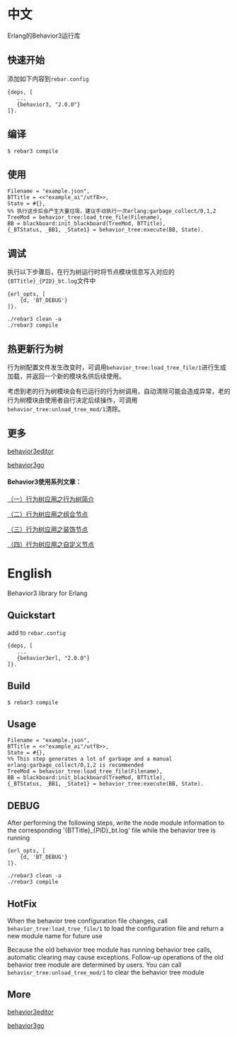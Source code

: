 中文
=====
Erlang的Behavior3运行库

快速开始
----
添加如下内容到`rebar.config`

    {deps, [
       ...
       {behavior3, "2.0.0"}
    ]}.

编译
----
    $ rebar3 compile
    
使用
----
    Filename = "example.json",
    BTTitle = <<"example_ai"/utf8>>, 
    State = #{},
    %% 执行这步后会产生大量垃圾，建议手动执行一次erlang:garbage_collect/0,1,2
    TreeMod = behavior_tree:load_tree_file(Filename),
    BB = blackboard:init_blackboard(TreeMod, BTTitle),
    {_BTStatus, _BB1, _State1} = behavior_tree:execute(BB, State).
    

调试
----
执行以下步骤后，在行为树运行时将节点模块信息写入对应的`{BTTitle}_{PID}_bt.log`文件中

    {erl_opts, [
        {d, 'BT_DEBUG'}
    ]}.

    ./rebar3 clean -a
    ./rebar3 compile
    
热更新行为树
----
行为树配置文件发生改变时，可调用`behavior_tree:load_tree_file/1`进行生成加载，并返回一个新的模块名供后续使用。

考虑到老的行为树模块会有已运行的行为树调用，自动清除可能会造成异常，老的行为树模块由使用者自行决定后续操作，可调用`behavior_tree:unload_tree_mod/1`清除。

更多
----
[behavior3editor](https://github.com/behavior3/behavior3editor)

[behavior3go](https://github.com/magicsea/behavior3go)

#### Behavior3使用系列文章：

[（一）行为树应用之行为树简介](http://note.youdao.com/s/77bGugj9)

[（二）行为树应用之组合节点](http://note.youdao.com/s/XiKlHPIr)

[（三）行为树应用之装饰节点](http://note.youdao.com/s/9Z6zI3YE)

[（四）行为树应用之自定义节点](http://note.youdao.com/s/AcRrY8ig)

English
=====

Behavior3 library for Erlang

Quickstart
----
add to `rebar.config`

    {deps, [
       ...
       {behavior3erl, "2.0.0"}
    ]}.

Build
----

    $ rebar3 compile
   
Usage
----
    Filename = "example.json",
    BTTitle = <<"example_ai"/utf8>>, 
    State = #{},
    %% This step generates a lot of garbage and a manual erlang:garbage_collect/0,1,2 is recommended
    TreeMod = behavior_tree:load_tree_file(Filename), 
    BB = blackboard:init_blackboard(TreeMod, BTTitle),
    {_BTStatus, _BB1, _State1} = behavior_tree:execute(BB, State).
    

DEBUG
----
After performing the following steps, write the node module information to the corresponding '{BTTitle}_{PID}_bt.log' file while the behavior tree is running

    {erl_opts, [
        {d, 'BT_DEBUG'}
    ]}.

    ./rebar3 clean -a
    ./rebar3 compile

HotFix
----
When the behavior tree configuration file changes, call `behavior_tree:load_tree_file/1` to load the configuration file and return a new module name for future use

Because the old behavior tree module has running behavior tree calls, automatic clearing may cause exceptions. Follow-up operations of the old behavior tree module are determined by users. You can call `behavior_tree:unload_tree_mod/1` to clear the behavior tree module

More
----

[behavior3editor](https://github.com/behavior3/behavior3editor)

[behavior3go](https://github.com/magicsea/behavior3go)
